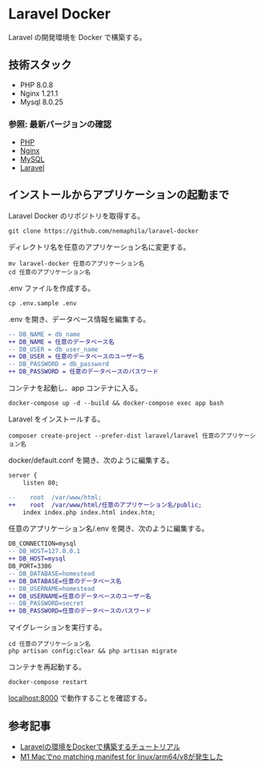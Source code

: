 # Laravel Docker

Laravel の開発環境を Docker で構築する。

## 技術スタック

- PHP 8.0.8
- Nginx 1.21.1
- Mysql 8.0.25

### 参照: 最新バージョンの確認

- [PHP](https://github.com/docker-library/docs/blob/master/php/README.md#supported-tags-and-respective-dockerfile-links)
- [Nginx](https://hub.docker.com/_/nginx/)
- [MySQL](https://hub.docker.com/_/mysql/)
- [Laravel](https://github.com/laravel/framework/releases)

## インストールからアプリケーションの起動まで

Laravel Docker のリポジトリを取得する。

```shell
git clone https://github.com/nemaphila/laravel-docker
```

ディレクトリ名を任意のアプリケーション名に変更する。

```shell
mv laravel-docker 任意のアプリケーション名
cd 任意のアプリケーション名
```

.env ファイルを作成する。

```shell
cp .env.sample .env
```

.env を開き、データベース情報を編集する。

```diff
-- DB_NAME = db_name
++ DB_NAME = 任意のデータベース名
-- DB_USER = db_user_name
++ DB_USER = 任意のデータベースのユーザー名
-- DB_PASSWORD = db_password
++ DB_PASSWORD = 任意のデータベースのパスワード
```

コンテナを起動し、app コンテナに入る。

```shell
docker-compose up -d --build && docker-compose exec app bash
```

Laravel をインストールする。

```shell
composer create-project --prefer-dist laravel/laravel 任意のアプリケーション名
```

docker/default.conf を開き、次のように編集する。

```diff
server {
    listen 80;

--    root  /var/www/html;
++    root  /var/www/html/任意のアプリケーション名/public;
    index index.php index.html index.htm;
```

任意のアプリケーション名/.env を開き、次のように編集する。

```diff
DB_CONNECTION=mysql
-- DB_HOST=127.0.0.1
++ DB_HOST=mysql
DB_PORT=3306
-- DB_DATABASE=homestead
++ DB_DATABASE=任意のデータベース名
-- DB_USERNAME=homestead
++ DB_USERNAME=任意のデータベースのユーザー名
-- DB_PASSWORD=secret
++ DB_PASSWORD=任意のデータベースのパスワード
```

マイグレーションを実行する。

```shell
cd 任意のアプリケーション名
php artisan config:clear && php artisan migrate
```

コンテナを再起動する。

```shell
docker-compose restart
```

[localhost:8000](http://localhost:8000/) で動作することを確認する。

## 参考記事

- [Laravelの環境をDockerで構築するチュートリアル](https://tech.windii.jp/backend/laravel/laravel-with-docker-compose)
- [M1 Macでno matching manifest for linux/arm64/v8が発生した](https://ryotarch.com/docker/no-matching-manifest-for-linux-arm64-v8-on-m1-mac/)

